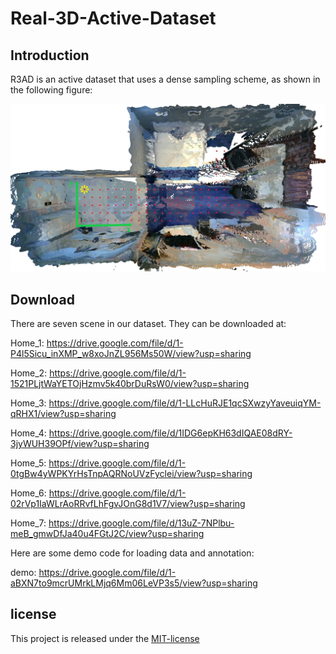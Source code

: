 # Real-3D-Active-Dataset

## Introduction

R3AD is an active dataset that uses a dense sampling scheme, as shown in the following figure:

![](https://github.com/pioneer-innovation/Real-3D-Active-Dataset/blob/main/private_img/dense_sample.PNG)

## Download

There are seven scene in our dataset. They can be downloaded at:

Home_1: https://drive.google.com/file/d/1-P4l5Sicu_inXMP_w8xoJnZL956Ms50W/view?usp=sharing

Home_2: https://drive.google.com/file/d/1-1521PLjtWaYETOjHzmv5k40brDuRsW0/view?usp=sharing

Home_3: https://drive.google.com/file/d/1-LLcHuRJE1qcSXwzyYaveuiqYM-qRHX1/view?usp=sharing

Home_4: https://drive.google.com/file/d/1IDG6epKH63dIQAE08dRY-3jyWUH39OPf/view?usp=sharing

Home_5: https://drive.google.com/file/d/1-0tgBw4yWPKYrHsTnpAQRNoUVzFyclei/view?usp=sharing

Home_6: https://drive.google.com/file/d/1-02rVp1IaWLrAoRRvfLhFgvJOnG8d1V7/view?usp=sharing

Home_7: https://drive.google.com/file/d/13uZ-7NPlbu-meB_gmwDfJa40u4FGtJ2C/view?usp=sharing

Here are some demo code for loading data and annotation:

demo: https://drive.google.com/file/d/1-aBXN7to9mcrUMrkLMjq6Mm06LeVP3s5/view?usp=sharing

## license

This project is released under the [MIT-license](https://github.com/pioneer-innovation/Real-3D-Virtual-Environment/blob/main/license)

